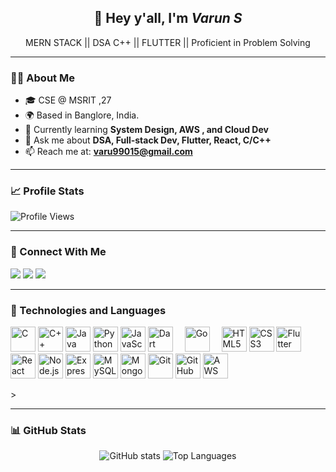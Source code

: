 <!-- Profile Header -->
<h2 align="center">👋 Hey y'all, I'm <i>Varun S</i></h2>

<p align="center">
  MERN STACK || DSA C++ || FLUTTER || Proficient in Problem Solving
</p>

---

### 👨‍🎓 About Me  
- 🎓 CSE @ MSRIT ,27 
- 🌍 Based in Banglore, India. 
- 🔭 Currently learning **System Design, AWS , and Cloud Dev**  
- 💬 Ask me about **DSA, Full-stack Dev, Flutter, React, C/C++**  
- 📫 Reach me at: **varu99015@gmail.com**  

---

### 📈 Profile Stats  
![Profile Views](https://komarev.com/ghpvc/?username=varun99015&label=Profile%20views&color=0e75b6&style=flat)

---

### 🔗 Connect With Me  
<p align="left">
<a href="https://linkedin.com/in/varun-s-a40724295"><img src="https://img.shields.io/badge/LinkedIn-Connect-blue?logo=linkedin" /></a>
<a href="https://leetcode.com/xbvrFphiup"><img src="https://img.shields.io/badge/LeetCode-Profile-orange?logo=leetcode" /></a>
<a href="mailto:YOUR_EMAIL"><img src="https://img.shields.io/badge/Email-Say%20Hi-red?logo=gmail" /></a>
</p>

---

### 🚀 Technologies and Languages  

<p align="left">
  <!-- Languages -->
  <img src="https://cdn.jsdelivr.net/gh/devicons/devicon/icons/c/c-original.svg" alt="C" width="40" height="40"/>
  <img src="https://cdn.jsdelivr.net/gh/devicons/devicon/icons/cplusplus/cplusplus-original.svg" alt="C++" width="40" height="40"/>
  <img src="https://cdn.jsdelivr.net/gh/devicons/devicon/icons/java/java-original.svg" alt="Java" width="40" height="40"/>
  <img src="https://cdn.jsdelivr.net/gh/devicons/devicon/icons/python/python-original.svg" alt="Python" width="40" height="40"/>
  <img src="https://cdn.jsdelivr.net/gh/devicons/devicon/icons/javascript/javascript-original.svg" alt="JavaScript" width="40" height="40"/>
  <img src="https://cdn.jsdelivr.net/gh/devicons/devicon/icons/dart/dart-original.svg" alt="Dart" width="40" height="40" style="margin-right:15px;"/>
  <img src="https://cdn.jsdelivr.net/gh/devicons/devicon/icons/go/go-original.svg" alt="Go" width="40" height="40" style="margin-right:15px;"/>
  <img src="https://cdn.jsdelivr.net/gh/devicons/devicon/icons/html5/html5-original.svg" alt="HTML5" width="40" height="40"/>
  <img src="https://cdn.jsdelivr.net/gh/devicons/devicon/icons/css3/css3-original.svg" alt="CSS3" width="40" height="40"/>
  

  <!-- Frameworks -->
  <img src="https://cdn.jsdelivr.net/gh/devicons/devicon/icons/flutter/flutter-original.svg" alt="Flutter" width="40" height="40"/>
  <img src="https://cdn.jsdelivr.net/gh/devicons/devicon/icons/react/react-original.svg" alt="React" width="40" height="40"/>
  <img src="https://cdn.jsdelivr.net/gh/devicons/devicon/icons/nodejs/nodejs-original.svg" alt="Node.js" width="40" height="40"/>
  <img src="https://cdn.jsdelivr.net/gh/devicons/devicon/icons/express/express-original.svg" alt="Express" width="40" height="40"/>

  <!-- Databases -->
  <img src="https://cdn.jsdelivr.net/gh/devicons/devicon/icons/mysql/mysql-original.svg" alt="MySQL" width="40" height="40"/>
  <img src="https://cdn.jsdelivr.net/gh/devicons/devicon/icons/mongodb/mongodb-original.svg" alt="MongoDB" width="40" height="40"/>

  <!-- Tools & Cloud -->
  <img src="https://cdn.jsdelivr.net/gh/devicons/devicon/icons/git/git-original.svg" alt="Git" width="40" height="40"/>
  <img src="https://cdn.jsdelivr.net/gh/devicons/devicon/icons/github/github-original.svg" alt="GitHub" width="40" height="40"/>
  <img src="https://cdn.jsdelivr.net/gh/devicons/devicon/icons/amazonwebservices/amazonwebservices-original.svg" alt="AWS" width="40" height="40"/>

</p>
>

---

### 📊 GitHub Stats  
<p align="center">
<img src="https://github-readme-stats.vercel.app/api?username=varun99015&show_icons=true&theme=radical" alt="GitHub stats" />  
<img src="https://github-readme-stats.vercel.app/api/top-langs/?username=varun99015&layout=compact&theme=radical" alt="Top Languages" />  
</p>
